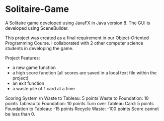 # Solitaire-Game
A Solitaire game developed using JavaFX in Java version 8. The GUI is developed using SceneBuilder.


This project was created as a final requirement in our Object-Oriented Programming Course. I collaborated with 2 other computer science students in developing the game.

Project Features:
- a new game function
- a high score function (all scores are saved in a local text file within the project)
- an exit function 
- a waste pile of 1 card at a time

Scoring System
/n Waste to Tableau: 5 points
Waste to Foundation: 10 points
Tableau to Foundation: 10 points
Turn over Tableau Card: 5 points
Foundation to Tableau: -15 points 
Recycle Waste: -100 points
Score cannot be less than 0.
